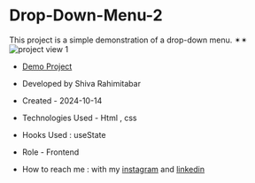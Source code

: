# Drop-Down-Menu-2
This project is a simple demonstration of a drop-down menu. ✴︎✴︎
![project view 1](https://github.com/user-attachments/assets/3de5b81a-3f0a-4881-b0e4-80bcb59d5e50)






- [Demo Project](https://rahimitabarshiva.github.io/Drop-Down-Menu-2/)

- Developed by Shiva Rahimitabar

- Created - 2024-10-14

- Technologies Used - Html , css

- Hooks Used : useState 

- Role - Frontend

- How to reach me : with my [instagram](https://www.instagram.com/shiva.rahimitabar.dev) and [linkedin](https://www.linkedin.com/in/shiva-rahimitabar-7477b432b/)
